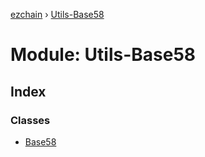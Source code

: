 [ezchain](../README.md) › [Utils-Base58](utils_base58.md)

# Module: Utils-Base58

## Index

### Classes

* [Base58](../classes/utils_base58.base58.md)
